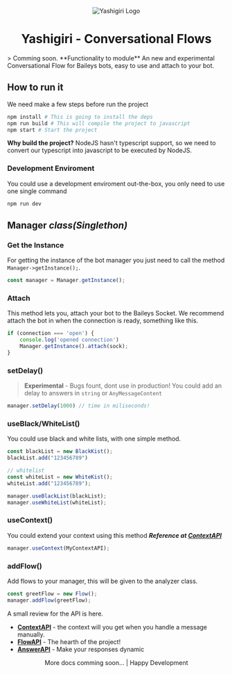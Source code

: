 <center>
    <img scr="https://github.com/user-attachments/assets/90a6470e-7534-463e-98db-04d15bd65cea" alt="Yashigiri Logo"/>
    <h1>Yashigiri - Conversational Flows</h1>
</center>
> Comming soon. **Functionality to module**
An new and experimental Conversational Flow for Baileys bots, easy to use and
attach to your bot.

## How to run it
We need make a few steps before run the project
```bash
npm install # This is going to install the deps
npm run build # This will compile the project to javascript
npm start # Start the project
```

**Why build the project?** NodeJS hasn't typescript support, so we need to convert our typescript into javascript to be executed by NodeJS.

### Development Enviroment
You could use a development enviroment out-the-box, you only need to use one single command
```bash
npm run dev
```

## Manager *class(Singlethon)*

### Get the Instance
For getting the instance of the bot manager you just need to call the method `Manager->getInstance();`. 
```ts
const manager = Manager.getInstance();
```
### Attach
This method lets you, attach your bot to the Baileys Socket.
We recommend attach the bot in when the connection is ready, something like this.
```ts
if (connection === 'open') {
    console.log('opened connection')
    Manager.getInstance().attach(sock);
}
```
### setDelay()
> **Experimental** - Bugs fount, dont use in production!
You could add an delay to answers in `string` or `AnyMessageContent`
```ts
manager.setDelay(1000) // time in miliseconds!
```

### useBlack/WhiteList()
You could use black and white lists, with one simple method.
```ts
const blackList = new BlackKist();
blackList.add("123456789")

// whitelist
const whiteList = new WhiteKist();
whiteList.add("123456789");

manager.useBlackList(blackList);
manager.useWhiteList(whiteList);
```

### useContext()
You could extend your context using this method
***Reference at [ContextAPI](./docs/ContextAPI.md#context-extensions)***
```ts
manager.useContext(MyContextAPI);
```
### addFlow()
Add flows to your manager, this will be given to the analyzer class.
```ts 
const greetFlow = new Flow();
manager.addFlow(greetFlow);
```

A small review for the API is here.
+ [**ContextAPI**](docs/ContextAPI.md) - the context will you get when you handle a message manually.
+ [**FlowAPI**](docs/FlowAPI.md) - The hearth of the project!
+ [**AnswerAPI**](docs/AnswerAPI.md) - Make your responses dynamic

<center> More docs comming soon... | Happy Development <center>

